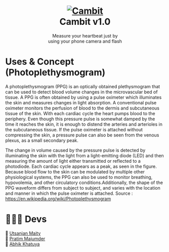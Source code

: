 <h1 align="center">
  <br>
  <a href="https://github.com/utsanjan/Cambit/">
  <img src="https://1.bp.blogspot.com/-y9j4bJlztT8/YD8zVA-jZlI/AAAAAAAAbZU/PD_xf9MWaEgHa8HcgimyStx47cmngwH1gCLcBGAsYHQ/w200-h200/imageonline-co-roundcorner.png"
  alt="Cambit">
  </a><br>
  Cambit v1.0
  <br>
</h1>

<p align="center">Measure your heartbeat just by
<br>using your phone camera and flash</p>

# Uses & Concept (Photoplethysmogram)
A photoplethysmogram (PPG) is an optically obtained plethysmogram that can be used to detect blood volume changes in the microvascular bed of tissue.
A PPG is often obtained by using a pulse oximeter which illuminates the skin and measures changes in light absorption.
A conventional pulse oximeter monitors the perfusion of blood to the dermis and subcutaneous tissue of the skin. With each cardiac cycle the heart pumps blood to the periphery. 
Even though this pressure pulse is somewhat damped by the time it reaches the skin, it is enough to distend the arteries and arterioles in the subcutaneous tissue. 
If the pulse oximeter is attached without compressing the skin, a pressure pulse can also be seen from the venous plexus, as a small secondary peak.

The change in volume caused by the pressure pulse is detected by illuminating the skin with the light from a light-emitting diode (LED) and then measuring the amount 
of light either transmitted or reflected to a photodiode. Each cardiac cycle appears as a peak, as seen in the figure. 
Because blood flow to the skin can be modulated by multiple other physiological systems, the PPG can also be used to monitor breathing, hypovolemia, 
and other circulatory conditions.Additionally, the shape of the PPG waveform differs from subject to subject, and varies with the location and manner 
in which the pulse oximeter is attached. Source : https://en.wikipedia.org/wiki/Photoplethysmogram

# 🧑🏻‍💻 Devs 
🔸 [Utsanjan Maity](https://github.com/utsanjan)
<br>🔸 [Pratim Majumder](https://github.com/ExploiTR)
<br>🔸 [Abhik Khatuya](https://github.com/ABHIK-KHATUYA)
